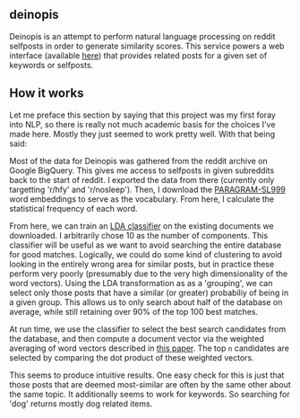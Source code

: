 deinopis
--------

Deinopis is an attempt to perform natural language processing on reddit selfposts in order
to generate similarity scores. This service powers a web interface (available [here](https://alschwalm.com/deinopis))
that provides related posts for a given set of keywords or selfposts.

How it works
------------

Let me preface this section by saying that this project was my first foray into NLP, so
there is really not much academic basis for the choices I've made here. Mostly they just
seemed to work pretty well. With that being said:

Most of the data for Deinopis was gathered from the reddit archive on Google BigQuery.
This gives me access to selfposts in given subreddits back to the start of reddit. I
exported the data from there (currently only targetting 'r/hfy' and 'r/nosleep'). Then,
I download the [PARAGRAM-SL999](https://cogcomp.org/page/resource_view/106) word embeddings
to serve as the vocabulary. From here, I calculate the statistical frequency of each word.

From here, we can train an [LDA classifier](https://scikit-learn.org/stable/modules/generated/sklearn.decomposition.LatentDirichletAllocation.html)
on the existing documents we downloaded. I arbitrarily chose 10 as the number of components.
This classifier will be useful as we want to avoid searching the entire database for good
matches. Logically, we could do some kind of clustering to avoid looking in the entirely
wrong area for similar posts, but in practice these perform very poorly (presumably due
to the very high dimensionality of the word vectors). Using the LDA transformation as
as a 'grouping', we can select only those posts that have a similar (or greater) probabiliy
of being in a given group. This allows us to only search about half of the database on
average, while still retaining over 90% of the top 100 best matches.

At run time, we use the classifier to select the best search candidates from the database,
and then compute a document vector via the weighted averaging of word vectors described
in [this paper](https://openreview.net/forum?id=SyK00v5xx). The top `n` candidates are
selected by comparing the dot product of these weighted vectors.

This seems to produce intuitive results. One easy check for this is just that those posts
that are deemed most-similar are often by the same other about the same topic. It additionally
seems to work for keywords. So searching for 'dog' returns mostly dog related items.